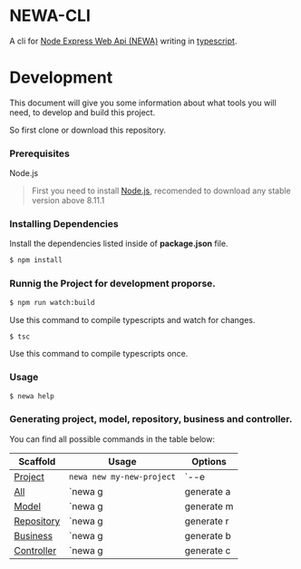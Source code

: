 # NEWA-CLI

A cli for [Node Express Web Api (NEWA)](https://github.com/TalissonJunior/NodeExpressWebApi) writing in [typescript](https://www.typescriptlang.org/).

# Development

This document will give you some information about what tools you will need, to develop and build this project.

So first clone or download this repository.

### Prerequisites

Node.js 
 
>First you need to install [Node.js](https://nodejs.org/), recomended to download any stable version above 8.11.1


### Installing Dependencies

Install the dependencies listed inside of **package.json** file.

```sh
$ npm install 
```

### Runnig the Project for development proporse.


```sh
$ npm run watch:build
```

Use this command to compile typescripts and watch for changes. 

```sh
$ tsc
```

Use this command to compile typescripts once.

### Usage

```sh
$ newa help
```

### Generating project, model, repository, business and controller.

You can find all possible commands in the table below:

Scaffold  | Usage | Options
---       | ---   | ---
[Project](https://github.com/TalissonJunior/NodeExpressWebApi) | `newa new my-new-project`   |  `--e|--example`
[All]() | `newa g|generate a|all my-new-model-repository-business-controller` | `--t|--table my-table-name     --env|--environment my-environment`
[Model]()           | `newa g|generate m|model my-model-name`  | `--t|--table my-table-name     --env|--environment my-environment` 
[Repository]()     | `newa g|generate r|repository my-model-name` | `----` 
[Business]()     | `newa g|generate b|business my-model-name` | `----` 
[Controller]()     | `newa g|generate c|controller my-model-name` | `----` 
